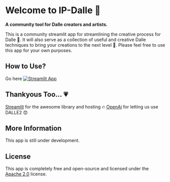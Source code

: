 # Welcome to IP-Dalle :wave:

**A community tool for Dalle creators and artists.**

This is a community streamlit app for streamlining the creative process for Dalle 🥰.
It will also serve as a collection of useful and creative Dalle techniques to bring
your creations to the next level 🤩. Please feel free to use this app for your own purposes.

## How to Use?

Go here [![Streamlit App](https://static.streamlit.io/badges/streamlit_badge_black_white.svg)](https://rhyzhang-ip-dalle-01--zoom-out-cropping-rizyjy.streamlitapp.com/)

## Thankyous Too... :heartpulse:
[Streamlit](https://streamlit.io/) for the awesome library and hosting :fire:
[OpenAi](https://openai.com/dall-e-2/) for letting us use DALLE2 :heart_eyes:

## More Information

This app is still under development.

## License

This app is completely free and open-source and licensed under the [Apache 2.0](https://www.apache.org/licenses/LICENSE-2.0) license.
